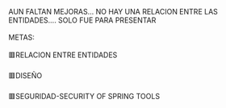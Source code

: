 AUN FALTAN MEJORAS...
NO HAY UNA RELACION ENTRE LAS ENTIDADES.... SOLO FUE PARA PRESENTAR
<br><br>
METAS:<br><br>
🟥RELACION ENTRE ENTIDADES<br><br>
🟥DISEÑO<br><br>
🟥SEGURIDAD-SECURITY OF SPRING TOOLS<br><br>
